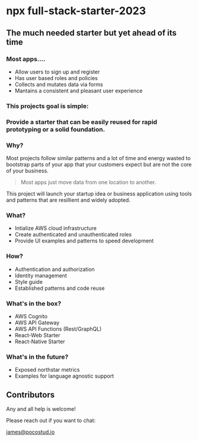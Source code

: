 # npx full-stack-starter-2023
## The much needed starter but yet ahead of its time


### Most apps....
- Allow users to sign up and register
- Has user based roles and policies
- Collects and mutates data via forms
- Mantains a consistent and pleasant user experience
 
 
### This projects goal is simple: 
### Provide a starter that can be easily reused for rapid prototyping or a solid foundation.


### Why?

Most projects follow similar patterns and a lot of time and energy wasted to bootstrap parts of your app that your customers expect but are not the core of your business.

> Most apps just move data from one location to another.


This project will launch your startup idea or business application using tools and patterns that are resillient and widely adopted.


### What?
- Intialize AWS cloud infrastructure 
- Create authenticated and unauthenticated roles
- Provide UI examples and patterns to speed development



### How?
- Authentication and authorization
- Identity management
- Style guide
- Established patterns and code reuse



### What's in the box? 
- AWS Cognito 
- AWS API Gateway
- AWS API Functions (Rest/GraphQL)
- React-Web Starter
- React-Native Starter 


### What's in the future?
- Exposed northstar metrics
- Examples for language agnostic support

## Contributors

Any and all help is welcome! 

Please reach out if you want to chat:

james@pocostud.io